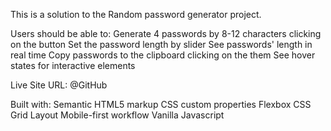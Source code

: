 This is a solution to the Random password generator project.

Users should be able to:
    Generate 4 passwords by 8-12 characters clicking on the button
    Set the password length by slider
    See passwords' length in real time
    Copy passwords to the clipboard clicking on the them
    See hover states for interactive elements

Live Site URL: @GitHub

Built with:
    Semantic HTML5 markup
    CSS custom properties
    Flexbox
    CSS Grid Layout
    Mobile-first workflow
    Vanilla Javascript

